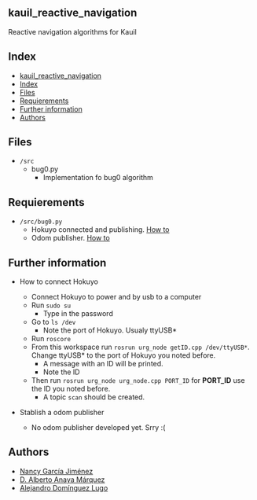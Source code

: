 ## kauil_reactive_navigation
Reactive navigation algorithms for Kauil

## Index
- [kauil\_reactive\_navigation](#kauil_reactive_navigation)
- [Index](#index)
- [Files](#files)
- [Requierements](#requierements)
- [Further information](#further-information)
- [Authors](#authors)

## Files
- `/src`
  - bug0.py
    - Implementation fo bug0 algorithm

## Requierements
- `/src/bug0.py`
  - Hokuyo connected and publishing. [How to](#further-information)
  - Odom publisher. [How to](#further-information)

## Further information
- How to connect Hokuyo
  - Connect Hokuyo to power and by usb to a computer
  - Run `sudo su`
    - Type in the password
  - Go to `ls /dev`
    - Note the port of Hokuyo. Usualy ttyUSB*
  - Run `roscore`
  - From this workspace run `rosrun urg_node getID.cpp /dev/ttyUSB*`. Change ttyUSB* to the port of Hokuyo you noted before.
    - A message with an ID will be printed.
    - Note the ID
  - Then run `rosrun urg_node urg_node.cpp PORT_ID` for **PORT_ID** use the ID you noted before.
    - A topic `scan` should be created.

- Stablish a odom publisher
  - No odom publisher developed yet. Srry :(

## Authors
- [Nancy García Jiménez](https://github.com/nansnova)
- [D. Alberto Anaya Márquez](https://github.com/A01379375) 
- [Alejandro Domínguez Lugo](https://github.com/AlDomL9)
